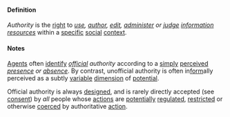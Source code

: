 #### Definition

*Authority* is the [right](https://github.com/gcassel/Modular-Organization-Terminology/blob/master/terms/right.md) to *[use](https://github.com/gcassel/Modular-Organization-Terminology/blob/master/terms/use.md), [author](https://github.com/gcassel/Modular-Organization-Terminology/blob/master/terms/author.md), [edit](https://github.com/gcassel/Modular-Organization-Terminology/blob/master/terms/edit.md), [administer](https://github.com/gcassel/Modular-Organization-Terminology/blob/master/terms/administer.md) or [judge](https://github.com/gcassel/Modular-Organization-Terminology/blob/master/terms/judge.md) [information](https://github.com/gcassel/Modular-Organization-Terminology/blob/master/terms/information.md) [resources](https://github.com/gcassel/Modular-Organization-Terminology/blob/master/terms/resource.md)* within a [specific](https://github.com/gcassel/Modular-Organization-Terminology/blob/master/terms/specific.md) [social](https://github.com/gcassel/Modular-Organization-Terminology/blob/master/terms/social.md) [context](https://github.com/gcassel/Modular-Organization-Terminology/blob/master/terms/context.md).  

#### Notes

[Agents](https://github.com/gcassel/Modular-Organization-Terminology/blob/master/terms/agent.md) often [identify](https://github.com/gcassel/Modular-Organization-Terminology/blob/master/terms/identify.md) *[official](https://github.com/gcassel/Modular-Organization-Terminology/blob/master/terms/official.md) authority* according to a [simply](https://github.com/gcassel/Modular-Organization-Terminology/blob/master/terms/simplicity.md) [perceived](https://github.com/gcassel/Modular-Organization-Terminology/blob/master/terms/perceive.md) *[presence](https://github.com/gcassel/Modular-Organization-Terminology/blob/master/terms/presence.md) or [absence](https://github.com/gcassel/Modular-Organization-Terminology/blob/master/terms/absence.md)*.  By contrast, unofficial authority is often in[form](https://github.com/gcassel/Modular-Organization-Terminology/blob/master/terms/form.md)ally perceived as a subtly [variable](https://github.com/gcassel/Modular-Organization-Terminology/blob/master/terms/variable.md) [dimension](https://github.com/gcassel/Modular-Organization-Terminology/blob/master/terms/dimension.md)  of [potential](https://github.com/gcassel/Modular-Organization-Terminology/blob/master/terms/potential.md).
 
Official authority is always [designed](https://github.com/gcassel/Modular-Organization-Terminology/blob/master/terms/design.md), and is rarely directly accepted (see [consent](https://github.com/gcassel/Modular-Organization-Terminology/blob/master/terms/consent.md)) by *all* people whose [actions](https://github.com/gcassel/Modular-Organization-Terminology/blob/master/terms/action.md) are [potentially](https://github.com/gcassel/Modular-Organization-Terminology/blob/master/terms/potential.md) [regulated](https://github.com/gcassel/Modular-Organization-Terminology/blob/master/terms/regulation.md), [restricted](https://github.com/gcassel/Modular-Organization-Terminology/blob/master/terms/restrict.md) or otherwise [coerced](https://github.com/gcassel/Modular-Organization-Terminology/blob/master/terms/coercion.md) by authoritative [action](https://github.com/gcassel/Modular-Organization-Terminology/blob/master/terms/action.md).
